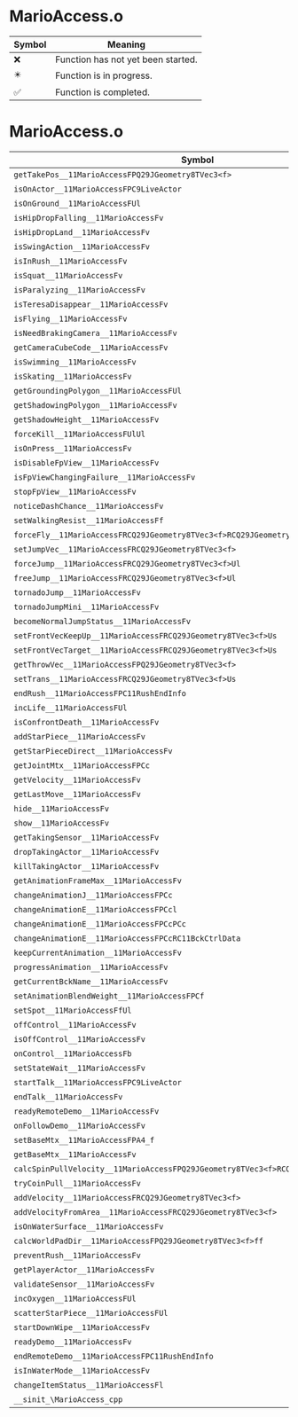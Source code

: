 # MarioAccess.o
| Symbol | Meaning 
| ------------- | ------------- 
| :x: | Function has not yet been started. 
| :eight_pointed_black_star: | Function is in progress. 
| :white_check_mark: | Function is completed. 


# MarioAccess.o
| Symbol | Decompiled? |
| ------------- | ------------- |
| `getTakePos__11MarioAccessFPQ29JGeometry8TVec3<f>` | :x: |
| `isOnActor__11MarioAccessFPC9LiveActor` | :x: |
| `isOnGround__11MarioAccessFUl` | :x: |
| `isHipDropFalling__11MarioAccessFv` | :x: |
| `isHipDropLand__11MarioAccessFv` | :x: |
| `isSwingAction__11MarioAccessFv` | :x: |
| `isInRush__11MarioAccessFv` | :x: |
| `isSquat__11MarioAccessFv` | :x: |
| `isParalyzing__11MarioAccessFv` | :x: |
| `isTeresaDisappear__11MarioAccessFv` | :x: |
| `isFlying__11MarioAccessFv` | :x: |
| `isNeedBrakingCamera__11MarioAccessFv` | :x: |
| `getCameraCubeCode__11MarioAccessFv` | :x: |
| `isSwimming__11MarioAccessFv` | :x: |
| `isSkating__11MarioAccessFv` | :x: |
| `getGroundingPolygon__11MarioAccessFUl` | :x: |
| `getShadowingPolygon__11MarioAccessFv` | :x: |
| `getShadowHeight__11MarioAccessFv` | :x: |
| `forceKill__11MarioAccessFUlUl` | :x: |
| `isOnPress__11MarioAccessFv` | :x: |
| `isDisableFpView__11MarioAccessFv` | :x: |
| `isFpViewChangingFailure__11MarioAccessFv` | :x: |
| `stopFpView__11MarioAccessFv` | :x: |
| `noticeDashChance__11MarioAccessFv` | :x: |
| `setWalkingResist__11MarioAccessFf` | :x: |
| `forceFly__11MarioAccessFRCQ29JGeometry8TVec3<f>RCQ29JGeometry8TVec3<f>l` | :x: |
| `setJumpVec__11MarioAccessFRCQ29JGeometry8TVec3<f>` | :x: |
| `forceJump__11MarioAccessFRCQ29JGeometry8TVec3<f>Ul` | :x: |
| `freeJump__11MarioAccessFRCQ29JGeometry8TVec3<f>Ul` | :x: |
| `tornadoJump__11MarioAccessFv` | :x: |
| `tornadoJumpMini__11MarioAccessFv` | :x: |
| `becomeNormalJumpStatus__11MarioAccessFv` | :x: |
| `setFrontVecKeepUp__11MarioAccessFRCQ29JGeometry8TVec3<f>Us` | :x: |
| `setFrontVecTarget__11MarioAccessFRCQ29JGeometry8TVec3<f>Us` | :x: |
| `getThrowVec__11MarioAccessFPQ29JGeometry8TVec3<f>` | :x: |
| `setTrans__11MarioAccessFRCQ29JGeometry8TVec3<f>Us` | :x: |
| `endRush__11MarioAccessFPC11RushEndInfo` | :x: |
| `incLife__11MarioAccessFUl` | :x: |
| `isConfrontDeath__11MarioAccessFv` | :x: |
| `addStarPiece__11MarioAccessFv` | :x: |
| `getStarPieceDirect__11MarioAccessFv` | :x: |
| `getJointMtx__11MarioAccessFPCc` | :x: |
| `getVelocity__11MarioAccessFv` | :x: |
| `getLastMove__11MarioAccessFv` | :x: |
| `hide__11MarioAccessFv` | :x: |
| `show__11MarioAccessFv` | :x: |
| `getTakingSensor__11MarioAccessFv` | :x: |
| `dropTakingActor__11MarioAccessFv` | :x: |
| `killTakingActor__11MarioAccessFv` | :x: |
| `getAnimationFrameMax__11MarioAccessFv` | :x: |
| `changeAnimationJ__11MarioAccessFPCc` | :x: |
| `changeAnimationE__11MarioAccessFPCcl` | :x: |
| `changeAnimationE__11MarioAccessFPCcPCc` | :x: |
| `changeAnimationE__11MarioAccessFPCcRC11BckCtrlData` | :x: |
| `keepCurrentAnimation__11MarioAccessFv` | :x: |
| `progressAnimation__11MarioAccessFv` | :x: |
| `getCurrentBckName__11MarioAccessFv` | :x: |
| `setAnimationBlendWeight__11MarioAccessFPCf` | :x: |
| `setSpot__11MarioAccessFfUl` | :x: |
| `offControl__11MarioAccessFv` | :x: |
| `isOffControl__11MarioAccessFv` | :x: |
| `onControl__11MarioAccessFb` | :x: |
| `setStateWait__11MarioAccessFv` | :x: |
| `startTalk__11MarioAccessFPC9LiveActor` | :x: |
| `endTalk__11MarioAccessFv` | :x: |
| `readyRemoteDemo__11MarioAccessFv` | :x: |
| `onFollowDemo__11MarioAccessFv` | :x: |
| `setBaseMtx__11MarioAccessFPA4_f` | :x: |
| `getBaseMtx__11MarioAccessFv` | :x: |
| `calcSpinPullVelocity__11MarioAccessFPQ29JGeometry8TVec3<f>RCQ29JGeometry8TVec3<f>` | :x: |
| `tryCoinPull__11MarioAccessFv` | :x: |
| `addVelocity__11MarioAccessFRCQ29JGeometry8TVec3<f>` | :x: |
| `addVelocityFromArea__11MarioAccessFRCQ29JGeometry8TVec3<f>` | :x: |
| `isOnWaterSurface__11MarioAccessFv` | :x: |
| `calcWorldPadDir__11MarioAccessFPQ29JGeometry8TVec3<f>ff` | :x: |
| `preventRush__11MarioAccessFv` | :x: |
| `getPlayerActor__11MarioAccessFv` | :x: |
| `validateSensor__11MarioAccessFv` | :x: |
| `incOxygen__11MarioAccessFUl` | :x: |
| `scatterStarPiece__11MarioAccessFUl` | :x: |
| `startDownWipe__11MarioAccessFv` | :x: |
| `readyDemo__11MarioAccessFv` | :x: |
| `endRemoteDemo__11MarioAccessFPC11RushEndInfo` | :x: |
| `isInWaterMode__11MarioAccessFv` | :x: |
| `changeItemStatus__11MarioAccessFl` | :x: |
| `__sinit_\MarioAccess_cpp` | :x: |
